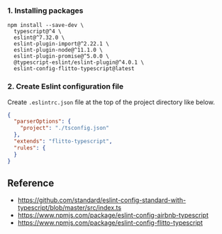 ### 1. Installing packages

```shell
npm install --save-dev \
  typescript@^4 \
  eslint@^7.32.0 \
  eslint-plugin-import@^2.22.1 \
  eslint-plugin-node@^11.1.0 \
  eslint-plugin-promise@^5.0.0 \
  @typescript-eslint/eslint-plugin@^4.0.1 \
  eslint-config-flitto-typescript@latest
``` 

### 2. Create Eslint configuration file

Create `.eslintrc.json` file at the top of the project directory like below.

```json
{
  "parserOptions": {
    "project": "./tsconfig.json"
  },
  "extends": "flitto-typescript",
  "rules": {
  }
}
```

## Reference
* https://github.com/standard/eslint-config-standard-with-typescript/blob/master/src/index.ts
* https://www.npmjs.com/package/eslint-config-airbnb-typescript
* https://www.npmjs.com/package/eslint-config-flitto-typescript
